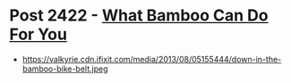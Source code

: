# Post 2422 - [What Bamboo Can Do For You](https://www.ifixit.com/News/2422/what-bamboo-can-do-for-you)

- https://valkyrie.cdn.ifixit.com/media/2013/08/05155444/down-in-the-bamboo-bike-belt.jpeg
